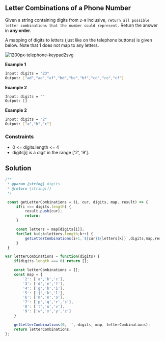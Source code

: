 
## Letter Combinations of a Phone Number

Given a string containing digits from ```2-9``` inclusive, ```return all possible letter combinations that the number could represent.``` Return the answer in **any order**.

A mapping of digits to letters (just like on the telephone buttons) is given below. Note that 1 does not map to any letters.

 

![1200px-telephone-keypad2svg](https://github.com/surshreya/leetcode-150/assets/118065908/dbc01218-8a0d-467e-b361-98b67628cf67)

 

**Example 1**
```bash
Input: digits = "23"
Output: ["ad","ae","af","bd","be","bf","cd","ce","cf"]
```

**Example 2**
```bash
Input: digits = ""
Output: []
```

**Example 2**
```bash
Input: digits = "2"
Output: ["a","b","c"]
```

### Constraints
- 0 <= digits.length <= 4
- digits[i] is a digit in the range ['2', '9'].

## Solution

```javascript
/**
 * @param {string} digits
 * @return {string[]}
 */

 const getLetterCombinations = (i, cur, digits, map, result) => {
     if(i === digits.length) {
         result.push(cur);
         return;
     }

     const letters = map[digits[i]];
     for(let k=0;k<letters.length;k++) {
         getLetterCombinations(i+1,`${cur}${letters[k]}`,digits,map,result);
     }
 }

var letterCombinations = function(digits) {
    if(digits.length === 0) return [];

    const letterCombinations = [];
    const map = {
        '2': ['a','b','c'],
        '3': ['d','e','f'],
        '4': ['g','h','i'],
        '5': ['j','k','l'],
        '6': ['m','n','o'],
        '7': ['p','q','r','s'],
        '8': ['t','u','v'],
        '9': ['w','x','y','z']
    }

    getLetterCombinations(0, '', digits, map, letterCombinations);
    return letterCombinations;
};
```

